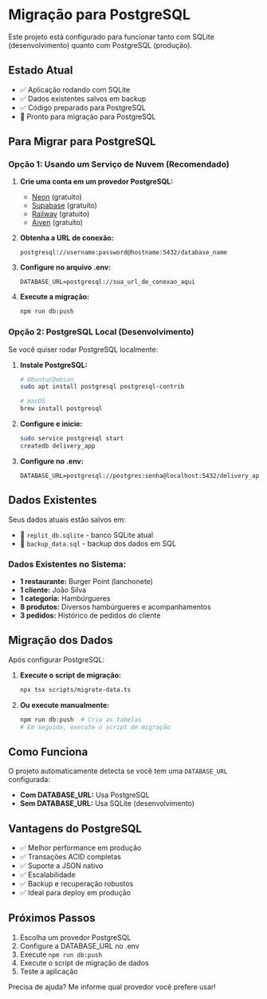 # Migração para PostgreSQL

Este projeto está configurado para funcionar tanto com SQLite (desenvolvimento) quanto com PostgreSQL (produção).

## Estado Atual
- ✅ Aplicação rodando com SQLite
- ✅ Dados existentes salvos em backup
- ✅ Código preparado para PostgreSQL
- 🔄 Pronto para migração para PostgreSQL

## Para Migrar para PostgreSQL

### Opção 1: Usando um Serviço de Nuvem (Recomendado)

1. **Crie uma conta em um provedor PostgreSQL:**
   - [Neon](https://neon.tech/) (gratuito)
   - [Supabase](https://supabase.com/) (gratuito)
   - [Railway](https://railway.app/) (gratuito)
   - [Aiven](https://aiven.io/) (gratuito)

2. **Obtenha a URL de conexão:**
   ```
   postgresql://username:password@hostname:5432/database_name
   ```

3. **Configure no arquivo .env:**
   ```env
   DATABASE_URL=postgresql://sua_url_de_conexao_aqui
   ```

4. **Execute a migração:**
   ```bash
   npm run db:push
   ```

### Opção 2: PostgreSQL Local (Desenvolvimento)

Se você quiser rodar PostgreSQL localmente:

1. **Instale PostgreSQL:**
   ```bash
   # Ubuntu/Debian
   sudo apt install postgresql postgresql-contrib
   
   # macOS
   brew install postgresql
   ```

2. **Configure e inicie:**
   ```bash
   sudo service postgresql start
   createdb delivery_app
   ```

3. **Configure no .env:**
   ```env
   DATABASE_URL=postgresql://postgres:senha@localhost:5432/delivery_app
   ```

## Dados Existentes

Seus dados atuais estão salvos em:
- 📁 `replit_db.sqlite` - banco SQLite atual
- 📁 `backup_data.sql` - backup dos dados em SQL

### Dados Existentes no Sistema:
- **1 restaurante:** Burger Point (lanchonete)
- **1 cliente:** João Silva  
- **1 categoria:** Hambúrgueres
- **8 produtos:** Diversos hambúrgueres e acompanhamentos
- **3 pedidos:** Histórico de pedidos do cliente

## Migração dos Dados

Após configurar PostgreSQL:

1. **Execute o script de migração:**
   ```bash
   npx tsx scripts/migrate-data.ts
   ```

2. **Ou execute manualmente:**
   ```bash
   npm run db:push  # Cria as tabelas
   # Em seguida, execute o script de migração
   ```

## Como Funciona

O projeto automaticamente detecta se você tem uma `DATABASE_URL` configurada:
- **Com DATABASE_URL:** Usa PostgreSQL
- **Sem DATABASE_URL:** Usa SQLite (desenvolvimento)

## Vantagens do PostgreSQL

- ✅ Melhor performance em produção
- ✅ Transações ACID completas
- ✅ Suporte a JSON nativo
- ✅ Escalabilidade
- ✅ Backup e recuperação robustos
- ✅ Ideal para deploy em produção

## Próximos Passos

1. Escolha um provedor PostgreSQL
2. Configure a DATABASE_URL no .env
3. Execute `npm run db:push`
4. Execute o script de migração de dados
5. Teste a aplicação

Precisa de ajuda? Me informe qual provedor você prefere usar!